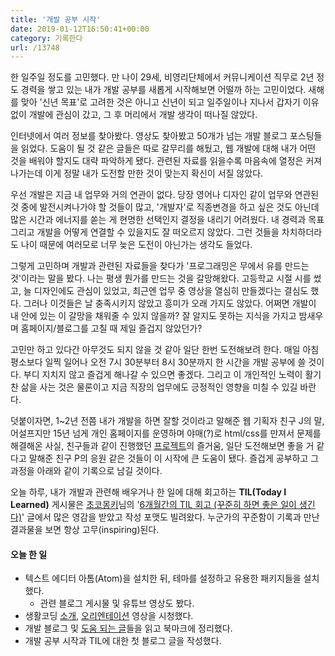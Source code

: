 ```yaml
---
title: '개발 공부 시작'
date: 2019-01-12T16:50:41+00:00
category: 기록한다
url: /13748
---
```


한 일주일 정도를 고민했다. 만 나이 29세, 비영리단체에서 커뮤니케이션 직무로 2년 정도 경력을 쌓고 있는 내가 개발 공부를 새롭게 시작해보면 어떨까 하는 고민이었다. 새해를 맞아 '신년 목표'로 고려한 것은 아니고 신년이 되고 일주일이나 지나서 갑자기 이유 없이 개발에 관심이 갔고, 그 후 머리에서 개발 생각이 떠나질 않았다.

인터넷에서 여러 정보를 찾아봤다. 영상도 찾아봤고 50개가 넘는 개발 블로그 포스팅들을 읽었다. 도움이 될 것 같은 글들은 따로 갈무리를 해뒀고, 웹 개발에 대해 내가 어떤 것을 배워야 할지도 대략 파악하게 됐다. 관련된 자료를 읽을수록 마음속에 열정은 커져 나가는데 이게 정말 내가 도전할 만한 것이 맞는지 확신이 서질 않았다.

우선 개발은 지금 내 업무와 거의 연관이 없다. 당장 영어나 디자인 같이 업무와 연관된 것 중에 발전시켜나가야 할 것들이 많고, '개발자'로 직종변경을 하고 싶은 것도 아닌데 많은 시간과 에너지를 쏟는 게 현명한 선택인지 결정을 내리기 어려웠다. 내 경력과 목표 그리고 개발을 어떻게 연결할 수 있을지도 잘 떠오르지 않았다. 그런 것들을 차치하더라도 나이 때문에 여러모로 너무 늦은 도전이 아닌가는 생각도 들었다.

그렇게 고민하며 개발과 관련된 자료들을 찾다가 '프로그래밍은 무에서 유를 만드는 것'이라는 말을 봤다. 나는 평생 뭔가를 만드는 것을 갈망해왔다. 고등학교 시절 시를 썼고, 늘 디자인에도 관심이 있었고, 최근엔 업무 중 영상을 열심히 만들겠다는 결심도 했다. 그러나 이것들은 날 충족시키지 않았고 흥미가 오래 가지도 않았다. 어쩌면 개발이 내 안에 있는 이 갈망을 채워줄 수 있지 않을까? 잘 알지도 못하는 지식을 가지고 밤새우며 홈페이지/블로그를 고칠 때 제일 즐겁지 않았던가?

고민만 하고 있다간 아무것도 되지 않을 것 같아 일단 한번 도전해보려 한다. 매일 아침 평소보다 일찍 일어나 오전 7시 30분부터 8시 30분까지 한 시간을 개발 공부에 쓸 것이다. 부디 지치지 않고 즐겁게 해나갈 수 있으면 좋겠다. 그리고 이 개인적인 노력이 활기찬 삶을 사는 것은 물론이고 지금 직장의 업무에도 긍정적인 영향을 미칠 수 있길 바란다.

덧붙이자면, 1~2년 전쯤 내가 개발을 하면 잘할 것이라고 말해준 웹 기획자 친구 J의 말, 어설프지만 15년 넘게 개인 홈페이지를 운영하며 야매(?)로 html/css를 만져서 문제를 해결해온 사실, 친구들과 같이 진행했던 <a href="http://mike-project.com/mwindex1516/" target="_blank" rel="noreferrer noopener" aria-label="프로젝트 (opens in a new tab)">프로젝트</a>의 즐거움, 일단 도전해보면 좋을 거 같다고 말해준 친구 P의 응원 같은 것들이 이 시작에 큰 도움이 됐다. 즐겁게 공부하고 그 과정을 아래와 같이 기록으로 남길 것이다.

오늘 하루, 내가 개발과 관련해 배우거나 한 일에 대해 회고하는 **TIL(Today I Learned)** 게시물은 <a rel="noreferrer noopener" aria-label="초코몽키 (opens in a new tab)" href="https://wayhome25.github.io" target="_blank">초코몽키</a>님의 '<a rel="noreferrer noopener" aria-label="6개월간의 TIL 회고 (꾸준히 하면 좋은 일이 생긴다) (opens in a new tab)" href="https://wayhome25.github.io/til/2017/08/14/TIL-for-6-months/" target="_blank">6개월간의 TIL 회고 (꾸준히 하면 좋은 일이 생긴다)</a>' 글에서 많은 영감을 받았고 작성 포맷도 빌려왔다. 누군가의 꾸준함이 기록과 만난 결과물을 보면 항상 고무(inspiring)된다.

#### **오늘 한 일**

- 텍스트 에디터 아톰(Atom)을 설치한 뒤, 테마를 설정하고 유용한 패키지들을 설치했다.
  - 관련 블로그 게시물 및 유튜브 영상도 봤다.
- 생활코딩 <a rel="noreferrer noopener" aria-label="소개 (opens in a new tab)" href="https://youtu.be/1ttLx9MbrCI" target="_blank">소개</a>, <a rel="noreferrer noopener" aria-label="오리엔테이션 (opens in a new tab)" href="https://youtu.be/JuD76a1wQwo" target="_blank">오리엔테이션</a> 영상을 시청했다.
- 개발 블로그 및 <a rel="noreferrer noopener" aria-label=" (opens in a new tab)" href="https://www.notion.so/dowhakim/Helpful-Articles-ac365956b3a3482a8e9663adc7203964" target="_blank">도움 되는 글</a>들을 읽고 북마크에 정리했다.
- 개발 공부 시작과 TIL에 대한 첫 블로그 글을 작성했다.
